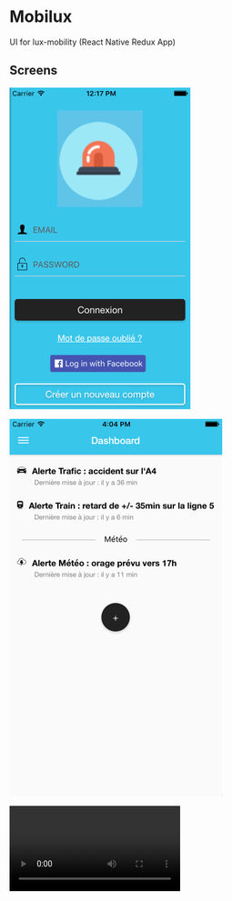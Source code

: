 # Mobilux
UI for lux-mobility (React Native Redux App)

## Screens

 ![ios-demo](/Screenshots/iOS/login.png)

 ![ios-demo](/Screenshots/iOS/flux.png)
 
 ![ios-demo](/Screenshots/iOS/createalert.mov)

